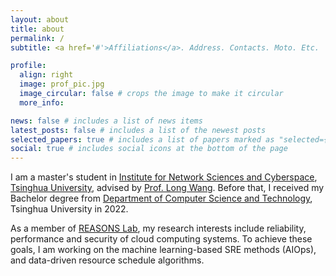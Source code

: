 ```yaml
---
layout: about
title: about
permalink: /
subtitle: <a href='#'>Affiliations</a>. Address. Contacts. Moto. Etc.

profile:
  align: right
  image: prof_pic.jpg
  image_circular: false # crops the image to make it circular
  more_info:

news: false # includes a list of news items
latest_posts: false # includes a list of the newest posts
selected_papers: true # includes a list of papers marked as "selected={true}"
social: true # includes social icons at the bottom of the page
---
```


I am a master's student in [Institute for Network Sciences and Cyberspace](https://www.insc.tsinghua.edu.cn/), [Tsinghua University](https://www.tsinghua.edu.cn/en/), advised by [Prof. Long Wang](https://longwang1.github.io/). Before that, I received my Bachelor degree from [Department of Computer Science and Technology](https://www.cs.tsinghua.edu.cn/csen/), Tsinghua University in 2022.

As a member of [REASONS Lab](https://reasons-lab.github.io/), my research interests include reliability, performance and security of cloud computing systems. To achieve these goals, I am working on the machine learning-based SRE methods (AIOps), and data-driven resource schedule algorithms.
